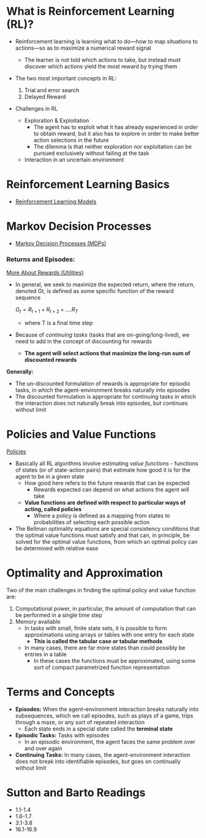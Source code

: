 # What is Reinforcement Learning (RL)?

- Reinforcement learning is learning what to do—how to map situations to actions—so as to maximize a numerical reward signal
    - The learner is not told which actions to take, but instead must discover which actions yield the most reward by trying them
- The two most important concepts in RL:
    1. Trial and error search
    2. Delayed Reward

- Challenges in RL
    - Exploration & Exploitation
        - The agent has to exploit what it has already experienced in order to obtain reward, but it also has to explore in order to make better action selections in the future
        - The dilemma is that neither exploration nor exploitation can be pursued exclusively without failing at the task
    - Interaction in an uncertain environment


# Reinforcement Learning Basics

- [Reinforcement Learning Models](./Reinforcement%20Learning%20Models/Reinforcement%20Learning%20Models.md)

# Markov Decision Processes

- [Markov Decision Processes (MDPs)](./Markov%20Decision%20Processes/Markov%20Decision%20Processes%20(MDPs).md)

### **Returns and Episodes:**

[More About Rewards (Utilities)](./More%20About%20Rewards/More%20About%20Rewards%20(Utilities).md)

- In general, we seek to maximize the expected return, where the return, denoted Gt, is defined as some specific function of the reward sequence

    $G_t = R_{t+1} + R_{t+2} + .... R_T$

    - where T is a final time step
- Because of *continuing tasks* (tasks that are on-going/long-lived), we need to add in the concept of discounting for rewards
    - **The agent will select actions that maximize the long-run sum of discounted rewards**


**Generally:**

- The un-discounted formulation of rewards is appropriate for episodic tasks, in which the agent-environment breaks naturally into episodes
- The discounted formulation is appropriate for continuing tasks in which the interaction does not naturally break into episodes, but continues without limit

# Policies and Value Functions

[Policies](https://www.notion.so/Policies-9b4ff1610f094eba9e470925b61bd576?pvs=21)

- Basically all RL algorithms involve estimating *value functions* - functions of states (or of state-action pairs) that estimate how good it is for the agent to be in a given state
    - How good here refers to the future rewards that can be expected
        - Rewards expected can depend on what actions the agent will take
    - **Value functions are defined with respect to particular ways of acting, called policies**
        - Where a policy is defined as a mapping from states to probabilities of selecting each possible action
- The Bellman optimality equations are special consistency conditions that the optimal value functions must satisfy and that can, in principle, be solved for the optimal value functions, from which an optimal policy can be determined with relative ease

# **Optimality and Approximation**

Two of the main challenges in finding the optimal policy and value function are:

1. Computational power, in particular, the amount of computation that can be performed in a single time step
2. Memory available
    - In tasks with small, finite state sets, it is possible to form approximations using arrays or tables with one entry for each state
        - **This is called the tabular case or tabular methods**
    - In many cases, there are far more states than could possibly be entries in a table
        - In these cases the functions must be approximated, using some sort of compact parametrized function representation

# Terms and Concepts

- **Episodes:** When the agent–environment interaction breaks naturally into subsequences, which we call episodes, such as plays of a game, trips through a maze, or any sort of repeated interaction
    - Each state ends in a special state called the **terminal state**
- **Episodic Tasks:** Tasks with episodes
    - In an episodic environment, the agent faces the same problem over and over again
- **Continuing Tasks:** In many cases, the agent-environment interaction does not break into identifiable episodes, but goes on continually without limit

# Sutton and Barto Readings
- 1.1-1.4
- 1.6-1.7
- 3.1-3.8
- 16.1-16.9